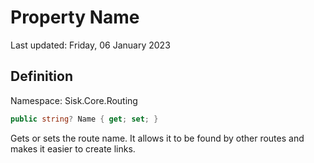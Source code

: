 # Property Name
Last updated: Friday, 06 January 2023

## Definition
Namespace: Sisk.Core.Routing

```csharp
public string? Name { get; set; }
```

Gets or sets the route name. It allows it to be found by other routes and makes it easier to create links.

